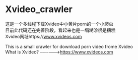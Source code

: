 # Xvideo_crawler  
这是一个多线程下载Xvideo中小黄片porn的一个小爬虫  
目前此代码还在完善阶段，看起来也是一塌糊涂很是糟糕  
Xvideo网址https://www.xvideos.com

This is a small crawler for download porn video frome Xvideo  
What is Xvideo? ------->https://www.xvideos.com
